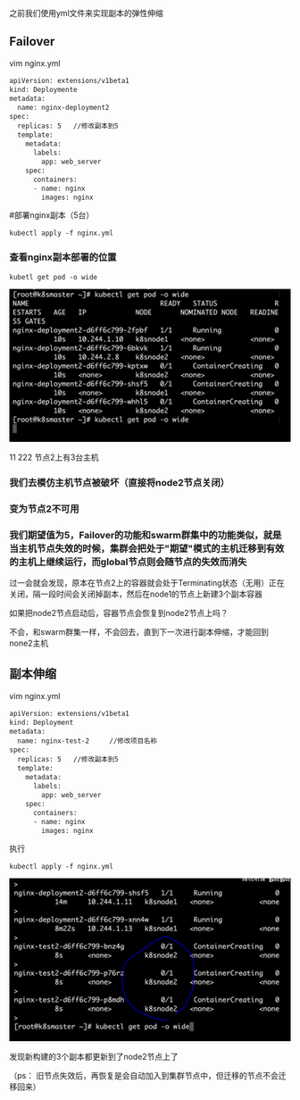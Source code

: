 

之前我们使用yml文件来实现副本的弹性伸缩



## Failover



vim nginx.yml

```
apiVersion: extensions/v1beta1
kind: Deploymente
metadata:
  name: nginx-deployment2
spec:
  replicas: 5   //修改副本到5
  template:
    metadata:
      labels:
        app: web_server
    spec:
      containers:
      - name: nginx
        images: nginx
```

#部署nginx副本（5台）

```
kubectl apply -f nginx.yml
```



### 查看nginx副本部署的位置

```
kubetl get pod -o wide
```

![image-20191126202829434](image/image-20191126202829434.png)

11 222   节点2上有3台主机

### 我们去模仿主机节点被破坏（直接将node2节点关闭）



### 变为节点2不可用



### 我们期望值为5，Failover的功能和swarm群集中的功能类似，就是当主机节点失效的时候，集群会把处于"期望"模式的主机迁移到有效的主机上继续运行，而global节点则会随节点的失效而消失



过一会就会发现，原本在节点2上的容器就会处于Terminating状态（无用）正在关闭，隔一段时间会关闭掉副本，然后在node1的节点上新建3个副本容器



如果把node2节点启动后，容器节点会恢复到node2节点上吗？

不会，和swarm群集一样，不会回去，直到下一次进行副本伸缩，才能回到none2主机



## 副本伸缩

vim nginx.yml

```
apiVersion: extensions/v1beta1
kind: Deployment
metadata:
  name: nginx-test-2     //修改项目名称
spec:
  replicas: 5   //修改副本到5
  template:
    metadata:
      labels:
        app: web_server
    spec:
      containers:
      - name: nginx
        images: nginx
```

执行

```
kubectl apply -f nginx.yml
```

![image-20191126203819784](image/image-20191126203819784.png)

发现新构建的3个副本都更新到了node2节点上了

（ps：  旧节点失效后，再恢复是会自动加入到集群节点中，但迁移的节点不会迁移回来）